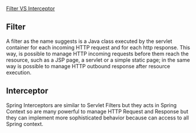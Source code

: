 
[Filter VS Interceptor](http://www.mkjava.com/tutorial/filter-vs-interceptor/#:~:text=Interceptor,access%20to%20all%20Spring%20context.)
## Filter

  A filter as the name suggests is a Java class executed by the servlet container for each incoming HTTP request and for each http response. This way, is possible to manage HTTP incoming requests before them reach the resource, such as a JSP page, a servlet or a simple static page; in the same way is possible to manage HTTP outbound response after resource execution.

## Interceptor

Spring Interceptors are similar to Servlet Filters but they acts in Spring Context so are many powerful to manage HTTP Request and Response but they can implement more sophisticated behavior because can access to all Spring context.

